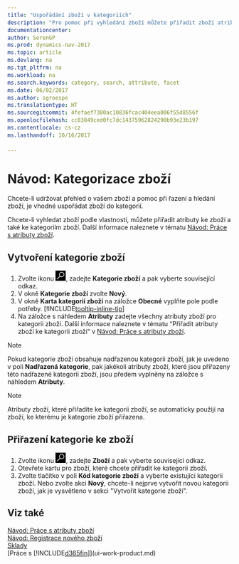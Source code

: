 ```yaml
---
title: "Uspořádání zboží v kategoriích"
description: "Pro pomoc při vyhledání zboží můžete přiřadit zboží atributy a uspořádat zboží v kategoriích."
documentationcenter: 
author: SorenGP
ms.prod: dynamics-nav-2017
ms.topic: article
ms.devlang: na
ms.tgt_pltfrm: na
ms.workload: na
ms.search.keywords: category, search, attribute, facet
ms.date: 06/02/2017
ms.author: sgroespe
ms.translationtype: HT
ms.sourcegitcommit: 4fefaef7380ac10836fcac404eea006f55d8556f
ms.openlocfilehash: cc83849ced0fc7dc14375962824290b93e23b197
ms.contentlocale: cs-cz
ms.lasthandoff: 10/16/2017

---
```

# <a name="how-to-categorize-items"></a>Návod: Kategorizace zboží
Chcete-li udržovat přehled o vašem zboží a pomoc při řazení a hledání zboží, je vhodné uspořádat zboží do kategorií.

Chcete-li vyhledat zboží podle vlastností, můžete přiřadit atributy ke zboží a také ke kategoriím zboží. Další informace naleznete v tématu [Návod: Práce s atributy zboží](inventory-how-work-item-attributes.md).

## <a name="to-create-an-item-category"></a>Vytvoření kategorie zboží
1. Zvolte ikonu ![Vyhledat stránku nebo sestavu](media/ui-search/search_small.png "Ikona Vyhledat stránku nebo sestavu"), zadejte **Kategorie zboží** a pak vyberte související odkaz.
2. V okně **Kategorie zboží** zvolte **Nový**.
3. V okně **Karta kategorií zboží** na záložce **Obecné** vyplňte pole podle potřeby. [!INCLUDE[tooltip-inline-tip](includes/tooltip-inline-tip_md.md)]
4. Na záložce s náhledem **Atributy** zadejte všechny atributy zboží pro kategorii zboží. Další informace naleznete v tématu “Přiřadit atributy zboží ke kategorii zboží“ v [Návod: Práce s atributy zboží](inventory-how-work-item-attributes.md).

> [!NOTE]  
>   Pokud kategorie zboží obsahuje nadřazenou kategorii zboží, jak je uvedeno v poli **Nadřazená kategorie**, pak jakékoli atributy zboží, které jsou přiřazeny této nadřazené kategorii zboží, jsou předem vyplněny na záložce s náhledem **Atributy**.

> [!NOTE]  
>   Atributy zboží, které přiřadíte ke kategorii zboží, se automaticky použijí na zboží, ke kterému je kategorie zboží přiřazena.

## <a name="to-assign-an-item-category-to-an-item"></a>Přiřazení kategorie ke zboží
1. Zvolte ikonu ![Vyhledat stránku nebo sestavu](media/ui-search/search_small.png "Ikona Vyhledat stránku nebo sestavu"), zadejte **Zboží** a pak vyberte související odkaz.
2. Otevřete kartu pro zboží, které chcete přiřadit ke kategorii zboží.
3. Zvolte tlačítko v poli **Kód kategorie zboží** a vyberte existující kategorii zboží. Nebo zvolte akci **Nový**, chcete-li nejprve vytvořit novou kategorii zboží, jak je vysvětleno v sekci "Vytvořit kategorie zboží".

## <a name="see-also"></a>Viz také
[Návod: Práce s atributy zboží](inventory-how-work-item-attributes.md)  
[Návod: Registrace nového zboží](inventory-how-register-new-items.md)  
[Sklady](inventory-manage-inventory.md)  
[Práce s [!INCLUDE[d365fin](includes/d365fin_md.md)]](ui-work-product.md)

